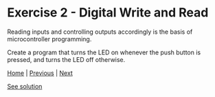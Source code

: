 # Exercise 2 - Digital Write and Read

Reading inputs and controlling outputs accordingly is the basis of microcontroller programming.

Create a program that turns the LED on whenever the push button is pressed, and turns the LED off otherwise.


[Home](./../../README.md) | [Previous](./../exercise_1/blink.md) | [Next](./../exercise_3/analog.md)

[See solution](./solution/main.cpp)